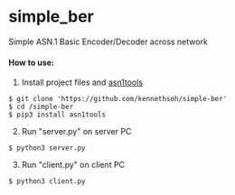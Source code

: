 # simple_ber
Simple ASN.1 Basic Encoder/Decoder across network

#### How to use:
1. Install project files and <a href="https://github.com/eerimoq/asn1tools">asn1tools</a>
```
$ git clone 'https://github.com/kennethsoh/simple-ber'
$ cd /simple-ber
$ pip3 install asn1tools
```

2. Run "server.py" on server PC
```
$ python3 server.py
```

3. Run "client.py" on client PC
```
$ python3 client.py
```


